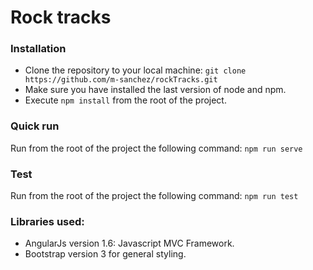 # Rock tracks
### Installation
  * Clone the repository to your local machine:
   `git clone https://github.com/m-sanchez/rockTracks.git`
  * Make sure you have installed the last version of node and npm.
  * Execute `npm install` from the root of the project.
### Quick run
  Run from the root of the project the following command:
   ` npm run serve `
### Test
  Run from the root of the project the following command:
   ` npm run test `   
### Libraries used:
  * AngularJs version 1.6: Javascript MVC Framework.
  * Bootstrap version 3 for general styling.
